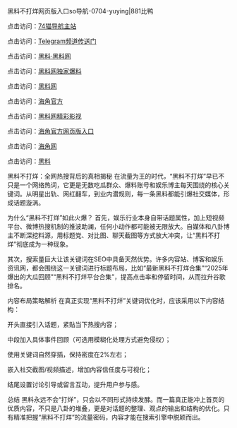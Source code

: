 黑料不打烊网页版入口so导航-0704-yuying|881比鸭

点击访问：<a href="https://74mao.com/">74猫导航主站</a>

点击访问：<a href="https://74mao.com/">Telegram频道传送门</a>

点击访问：<a href="https://heiliaolvzlu3.pages.dev">黑料·黑料网</a>

点击访问：<a href="https://heiliaoyvnrda.pages.dev">黑料网独家爆料</a>

点击访问：<a href="https://haef.pages.dev/">黑料网</a>

点击访问：<a href="https://gdas.pages.dev/">海角官方</a>

点击访问：<a href="https://sdfsh.pages.dev/">黑料网精彩影视</a>

点击访问：<a href="https://sdbsd.pages.dev/">海角官方网页版入口</a>

点击访问：<a href="https://ert-6he.pages.dev/">海角网</a>

点击访问：<a href="https://gbs-3wd.pages.dev/">黑料</a>

黑料不打烊：全网热搜背后的真相揭秘
在流量为王的时代，“黑料不打烊”早已不只是一个网络热词，它更是无数吃瓜群众、爆料账号和娱乐博主每天围绕的核心关键词。从明星出轨、网红翻车，到业内潜规则，每一条黑料都能引爆社交媒体，形成话题漩涡。

为什么“黑料不打烊”如此火爆？
首先，娱乐行业本身自带话题属性，加上短视频平台、微博热搜机制的推波助澜，任何小动作都可能被无限放大。自媒体和八卦博主不断深挖料源，用标题党、对比图、聊天截图等方式放大冲突，让“黑料不打烊”彻底成为一种现象。

其次，搜索量巨大让该关键词在SEO中具备天然优势。许多内容站、博客和娱乐资讯网，都会围绕这一关键词进行标题布局，比如“最新黑料不打烊合集”“2025年爆出的大瓜回顾”“黑料不打烊平台合集”，提高点击率和停留时间，从而拉升谷歌排名。

内容布局策略解析
在真正实现“黑料不打烊”关键词优化时，应该采用以下内容结构：

开头直接引入话题，紧贴当下热搜内容；

中段加入具体事件回顾（可选用模糊化处理方式避免侵权）；

使用关键词自然穿插，保持密度在2%左右；

嵌入社交截图/视频描述，增加内容信任度与可视化；

结尾设置讨论引导或留言互动，提升用户参与感。

总结
黑料永远不会“打烊”，只会以不同形式持续发酵。而一篇真正能冲上首页的优质内容，不只是八卦的堆叠，更是对话题的整理、观点的输出和结构的优化。只有精准把握“黑料不打烊”的流量密码，内容才能在搜索引擎中脱颖而出。
